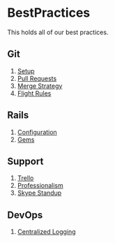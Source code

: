 BestPractices
=============

This holds all of our best practices.

## Git

1. [Setup](git/setup.md)
1. [Pull Requests](git/pull-requests.md)
1. [Merge Strategy](git/merge-strategy.md)
1. [Flight Rules](https://github.com/k88hudson/git-flight-rules)

## Rails

1. [Configuration](rails/configuration.md)
1. [Gems](rails/gems.md)

## Support

1. [Trello](support/using_trello_for_support.md)
1. [Professionalism](support/professionalism.md)
1. [Skype Standup](support/skype_standup.md)

## DevOps

1. [Centralized Logging](devops/centralized_logging.md)
